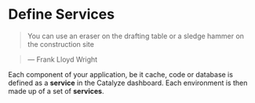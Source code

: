 # Define Services

> You can use an eraser on the drafting table or a sledge hammer on the construction site

> — Frank Lloyd Wright

Each component of your application, be it cache, code or database is defined as a **service** in the Catalyze dashboard. Each environment is then made up of a set of **services**. 
